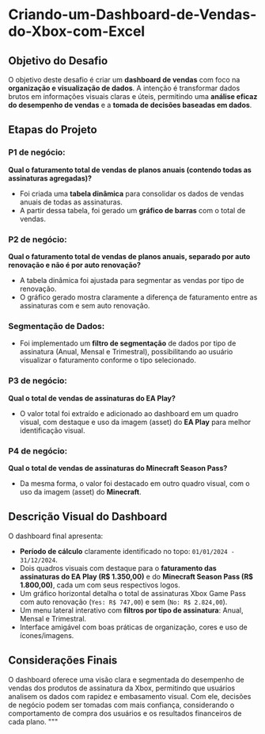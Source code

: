 # Criando-um-Dashboard-de-Vendas-do-Xbox-com-Excel


## Objetivo do Desafio

O objetivo deste desafio é criar um **dashboard de vendas** com foco na **organização e visualização de dados**. A intenção é transformar dados brutos em informações visuais claras e úteis, permitindo uma **análise eficaz do desempenho de vendas** e a **tomada de decisões baseadas em dados**.


## Etapas do Projeto

### P1 de negócio:  
**Qual o faturamento total de vendas de planos anuais (contendo todas as assinaturas agregadas)?**  
- Foi criada uma **tabela dinâmica** para consolidar os dados de vendas anuais de todas as assinaturas.
- A partir dessa tabela, foi gerado um **gráfico de barras** com o total de vendas.

### P2 de negócio:  
**Qual o faturamento total de vendas de planos anuais, separado por auto renovação e não é por auto renovação?**  
- A tabela dinâmica foi ajustada para segmentar as vendas por tipo de renovação.
- O gráfico gerado mostra claramente a diferença de faturamento entre as assinaturas com e sem auto renovação.

### Segmentação de Dados:  
- Foi implementado um **filtro de segmentação** de dados por tipo de assinatura (Anual, Mensal e Trimestral), possibilitando ao usuário visualizar o faturamento conforme o tipo selecionado.

### P3 de negócio:  
**Qual o total de vendas de assinaturas do EA Play?**  
- O valor total foi extraído e adicionado ao dashboard em um quadro visual, com destaque e uso da imagem (asset) do **EA Play** para melhor identificação visual.

### P4 de negócio:  
**Qual o total de vendas de assinaturas do Minecraft Season Pass?**  
- Da mesma forma, o valor foi destacado em outro quadro visual, com o uso da imagem (asset) do **Minecraft**.


## Descrição Visual do Dashboard

O dashboard final apresenta:

- **Período de cálculo** claramente identificado no topo: `01/01/2024 - 31/12/2024`.
- Dois quadros visuais com destaque para o **faturamento das assinaturas do EA Play (R$ 1.350,00)** e do **Minecraft Season Pass (R$ 1.800,00)**, cada um com seus respectivos logos.
- Um gráfico horizontal detalha o total de assinaturas Xbox Game Pass com auto renovação (`Yes: R$ 747,00`) e sem (`No: R$ 2.824,00`).
- Um menu lateral interativo com **filtros por tipo de assinatura**: Anual, Mensal e Trimestral.
- Interface amigável com boas práticas de organização, cores e uso de ícones/imagens.

## Considerações Finais

O dashboard oferece uma visão clara e segmentada do desempenho de vendas dos produtos de assinatura da Xbox, permitindo que usuários analisem os dados com rapidez e embasamento visual. Com ele, decisões de negócio podem ser tomadas com mais confiança, considerando o comportamento de compra dos usuários e os resultados financeiros de cada plano.
"""
